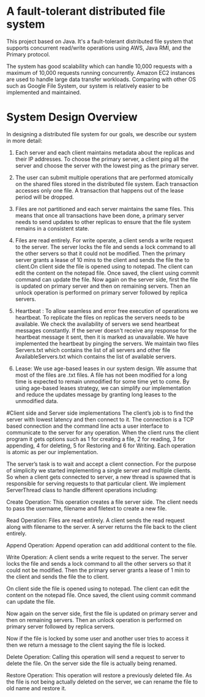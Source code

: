 # A fault-tolerant distributed file system
This project based on Java. It's a fault-tolerant distributed file system that supports concurrent read/write operations using AWS, Java RMI, and the Primary protocol.

The system has good scalability which can handle 10,000 requests with a maximum of 10,000 requests running concurrently. Amazon EC2 instances are used to handle large data transfer workloads. Comparing with other OS such as Google File System, our system is relatively easier to be implemented and maintained. 

# System Design Overview
In designing a distributed file system for our goals, we describe our system in more detail:
   1. Each server and each client maintains metadata about the replicas and their IP addresses. To choose the primary server, a client ping all the server and choose the server with the lowest ping as the primary server. 
   2. The user can submit multiple operations that are performed atomically on the shared files stored in the distributed file system. Each transaction accesses only one file. A transaction that happens out of the lease period will be dropped.
   3. Files are not partitioned and each server maintains the same files. This means that once all transactions have been done, a primary server needs to send updates to other replicas to ensure that the file system remains in a consistent state.
   4. Files are read entirely. For write operate, a client sends a write request to the server. The server locks the file and sends a lock command to all the other servers so that it could not be modified. Then the primary server grants a lease of 10 mins to the client and sends the file the to client.On client side the file is opened using to notepad. The client can edit the content on the notepad file. Once saved, the client using commit command can update the file. Now again on the server side, first the file is updated on primary server and then on remaining servers. Then an unlock operation is performed on primary server followed by replica servers.
 
   5. Heartbeat : To allow seamless and error free execution of operations we heartbeat. To replicate the files on replicas the servers needs to be available. We check the availability of servers we send heartbeat messages constantly. If the server doesn't receive any response for the heartbeat message it sent, then it is marked as unavailable. We have implemented the heartbeat by pinging the servers. We maintain two files Servers.txt which contains the list of all servers and other file AvailableServers.txt which contains the list of available servers.
   6. Lease: We use age-based leases in our system design. We assume that most of the files are .txt files. A file has not been modified for a long time is expected to remain unmodified for some time yet to come. By using age-based leases strategy, we can simplify our implementation and reduce the updates message by granting long leases to the unmodified data.

#Client side and Server side implementations
The client’s job is to find the server with lowest latency and then connect to it. The connection is a TCP based connection and the command line acts a user interface to communicate to the server for any operation. When the client runs the client program it gets options such as 1 for creating a file, 2 for reading, 3 for appending, 4 for deleting, 5 for Restoring and 6 for Writing. Each operation is atomic as per our implementation.

The server’s task is to wait and accept a client connection. For the purpose of simplicity we started implementing a single server and multiple clients. So when a client gets connected to server, a new thread is spawned that is responsible for serving requests to that particular client. We implement ServerThread class to handle different operations including: 

Create Operation: This operation creates a file server side. The client needs to pass the username, filename and filetext to create a new file. 

Read Operation: Files are read entirely. A client sends the read request along with filename to the server. A server returns the file back to the client entirely.

Append Operation: Append operation can add additional content to the file.

Write Operation: A client sends a write request to the server. The server locks the file and sends a lock command to all the other servers so that it could not be modified. Then the primary server grants a lease of 1 min to the client and sends the file the to client.

On client side the file is opened using to notepad. The client can edit the content on the notepad file. Once saved, the client using commit command can update the file.

Now again on the server side, first the file is updated on primary server and then on remaining servers. Then an unlock operation is performed on primary server followed by replica servers.

Now if the file is locked by some user and another user tries to access it then we return a message to the client saying the file is locked.

Delete Operation: Calling this operation will send a request to server to delete the file. On the server side the file is actually being renamed.

Restore Operation: This operation will restore a previously deleted file. As the file is not being actually deleted on the server, we can rename the file to old name and restore it.
